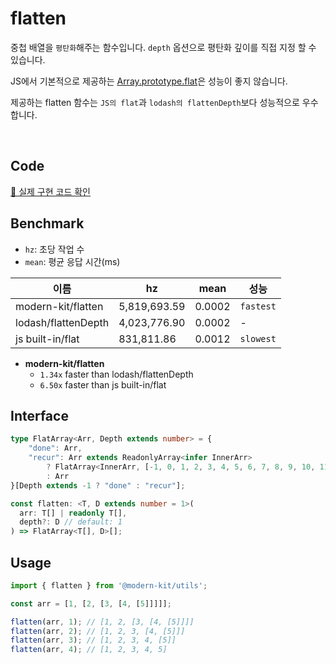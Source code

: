 # flatten

중첩 배열을 `평탄화`해주는 함수입니다. `depth` 옵션으로 평탄화 깊이를 직접 지정 할 수 있습니다.

JS에서 기본적으로 제공하는 [Array.prototype.flat](https://developer.mozilla.org/en-US/docs/Web/JavaScript/Reference/Global_Objects/Array/flat)은 성능이 좋지 않습니다.

제공하는 flatten 함수는 `JS의 flat`과 `lodash의 flattenDepth`보다 성능적으로 우수합니다.

<br />

## Code
[🔗 실제 구현 코드 확인](https://github.com/modern-agile-team/modern-kit/blob/main/packages/utils/src/array/flatten/index.ts)

## Benchmark
- `hz`: 초당 작업 수
- `mean`: 평균 응답 시간(ms)

|이름|hz|mean|성능|
|------|---|---|---|
|modern-kit/flatten|5,819,693.59|0.0002|`fastest`|
|lodash/flattenDepth|4,023,776.90|0.0002|-|
|js built-in/flat|831,811.86|0.0012|`slowest`|

- **modern-kit/flatten**
  - `1.34x` faster than lodash/flattenDepth
  - `6.50x` faster than js built-in/flat

## Interface
```ts title="typescript"
type FlatArray<Arr, Depth extends number> = {
    "done": Arr,
    "recur": Arr extends ReadonlyArray<infer InnerArr>
        ? FlatArray<InnerArr, [-1, 0, 1, 2, 3, 4, 5, 6, 7, 8, 9, 10, 11, 12, 13, 14, 15, 16, 17, 18, 19, 20][Depth]>
        : Arr
}[Depth extends -1 ? "done" : "recur"];
```
```ts title="typescript"
const flatten: <T, D extends number = 1>(
  arr: T[] | readonly T[],
  depth?: D // default: 1
) => FlatArray<T[], D>[];
```

## Usage
```ts title="typescript"
import { flatten } from '@modern-kit/utils';

const arr = [1, [2, [3, [4, [5]]]]];

flatten(arr, 1); // [1, 2, [3, [4, [5]]]]
flatten(arr, 2); // [1, 2, 3, [4, [5]]]
flatten(arr, 3); // [1, 2, 3, 4, [5]]
flatten(arr, 4); // [1, 2, 3, 4, 5]
```
